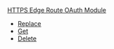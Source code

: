 <!-- Code generated for API Clients. DO NOT EDIT. -->


[HTTPS Edge Route OAuth Module](#api-edge-route-o-auth-module)
- [Replace](#api-edge-route-o-auth-module-replace)
- [Get](#api-edge-route-o-auth-module-get)
- [Delete](#api-edge-route-o-auth-module-delete)
